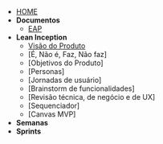 - [HOME](/)
- **Documentos**
	- [EAP](/documentos/eap.md)
- **Lean Inception**
	- [Visão do Produto](/leaninception/visaodoproduto.md)
	- [É, Não é, Faz, Não faz]
	- [Objetivos do Produto]
	- [Personas]
	- [Jornadas de usuário]
	- [Brainstorm de funcionalidades]
	- [Revisão técnica, de negócio e de UX]
	- [Sequenciador]
	- [Canvas MVP]
- **Semanas**
- **Sprints**
